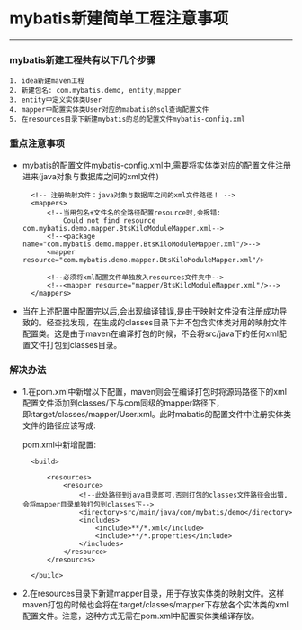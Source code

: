 # mybatis新建简单工程注意事项

---

### mybatis新建工程共有以下几个步骤

	1. idea新建maven工程
	2. 新建包名: com.mybatis.demo, entity,mapper
	3. entity中定义实体类User
	4. mapper中配置实体类User对应的mabatis的sql查询配置文件
	5. 在resources目录下新建mybatis的总的配置文件mybatis-config.xml

### 重点注意事项

- mybatis的配置文件mybatis-config.xml中,需要将实体类对应的配置文件注册进来(java对象与数据库之间的xml文件)

		<!-- 注册映射文件：java对象与数据库之间的xml文件路径！ -->
	    <mappers>
	        <!--当用包名+文件名的全路径配置resource时,会报错:
	            Could not find resource com.mybatis.demo.mapper.BtsKiloModuleMapper.xml-->
	        <!--<package name="com.mybatis.demo.mapper.BtsKiloModuleMapper.xml"/>-->
	        <mapper resource="com.mybatis.demo.mapper.BtsKiloModuleMapper.xml"/>
	
	        <!--必须将xml配置文件单独放入resources文件夹中-->
	        <!--<mapper resource="mapper/BtsKiloModuleMapper.xml"/>-->
	    </mappers>

- 当在上述配置中配置完以后,会出现编译错误,是由于映射文件没有注册成功导致的。经查找发现，在生成的classes目录下并不包含实体类对用的映射文件配置类。这是由于maven在编译打包的时候，不会将src/java下的任何xml配置文件打包到classes目录。

### 解决办法

- 1.在pom.xml中新增以下配置，maven则会在编译打包时将源码路径下的xml配置文件添加到classes/下与com同级的mapper路径下，即:target/classes/mapper/User.xml。此时mabatis的配置文件中注册实体类文件的路径应该写成:

	<mappers>
        <mapper resource="mapper/User.xml"/>
    </mappers>

	pom.xml中新增配置:

		<build>

	        <resources>
	            <resource>
					<!--此处路径到java目录即可,否则打包的classes文件路径会出错,会将mapper目录单独打包到classes下-->
	                <directory>src/main/java/com/mybatis/demo</directory>
	                <includes>
	                    <include>**/*.xml</include>
	                    <include>**/*.properties</include>
	                </includes>
	            </resource>
	        </resources>
	
	    </build>

- 2.在resources目录下新建mapper目录，用于存放实体类的映射文件。这样maven打包的时候也会将在:target/classes/mapper下存放各个实体类的xml配置文件。注意，这种方式无需在pom.xml中配置实体类编译存放。